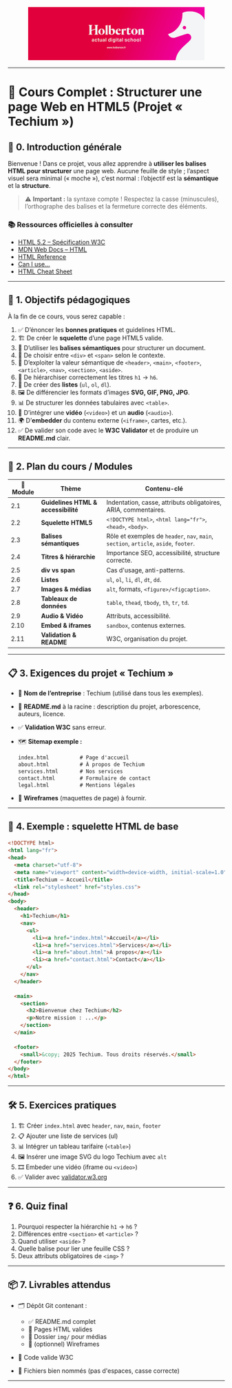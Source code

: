 <div align="center"><img src="https://github.com/ksyv/holbertonschool-web_front_end/blob/main/baniere_holberton.png"></div>

---

# 🚀 Cours Complet : Structurer une page Web en HTML5 (Projet « Techium »)

## 🧭 0. Introduction générale

Bienvenue ! Dans ce projet, vous allez apprendre à **utiliser les balises HTML pour structurer** une page web. Aucune feuille de style ; l’aspect visuel sera minimal (« moche »), c’est normal : l’objectif est la **sémantique** et la **structure**.

> ⚠️ **Important :** la syntaxe compte ! Respectez la casse (minuscules), l’orthographe des balises et la fermeture correcte des éléments.

### 📚 Ressources officielles à consulter

* [HTML 5.2 – Spécification W3C](https://www.w3.org/TR/html52/)
* [MDN Web Docs – HTML](https://developer.mozilla.org/fr/docs/Web/HTML)
* [HTML Reference](https://htmlreference.io/)
* [Can I use…](https://caniuse.com/)
* [HTML Cheat Sheet](https://websitesetup.org/html5-cheat-sheet/)

---

## 🎯 1. Objectifs pédagogiques

À la fin de ce cours, vous serez capable :

1. ✅ D’énoncer les **bonnes pratiques** et guidelines HTML.
2. 🏗️ De créer le **squelette** d’une page HTML5 valide.
3. 🧱 D’utiliser les **balises sémantiques** pour structurer un document.
4. 🧩 De choisir entre `<div>` et `<span>` selon le contexte.
5. 🧠 D’exploiter la valeur sémantique de `<header>`, `<main>`, `<footer>`, `<article>`, `<nav>`, `<section>`, `<aside>`.
6. 🔢 De hiérarchiser correctement les titres `h1` → `h6`.
7. 📝 De créer des **listes** (`ul`, `ol`, `dl`).
8. 🖼️ De différencier les formats d’images **SVG, GIF, PNG, JPG**.
9. 📊 De structurer les données tabulaires avec `<table>`.
10. 🎥 D’intégrer une **vidéo** (`<video>`) et un **audio** (`<audio>`).
11. 🌍 D’**embedder** du contenu externe (`<iframe>`, cartes, etc.).
12. ✅ De valider son code avec le **W3C Validator** et de produire un **README.md** clair.

---

## 📘 2. Plan du cours / Modules

| 🧩 Module | Thème                               | Contenu-clé                                                                           |
| --------- | ----------------------------------- | ------------------------------------------------------------------------------------- |
| 2.1       | **Guidelines HTML & accessibilité** | Indentation, casse, attributs obligatoires, ARIA, commentaires.                       |
| 2.2       | **Squelette HTML5**                 | `<!DOCTYPE html>`, `<html lang="fr">`, `<head>`, `<body>`.                            |
| 2.3       | **Balises sémantiques**             | Rôle et exemples de `header`, `nav`, `main`, `section`, `article`, `aside`, `footer`. |
| 2.4       | **Titres & hiérarchie**             | Importance SEO, accessibilité, structure correcte.                                    |
| 2.5       | **div vs span**                     | Cas d'usage, anti-patterns.                                                           |
| 2.6       | **Listes**                          | `ul`, `ol`, `li`, `dl`, `dt`, `dd`.                                                   |
| 2.7       | **Images & médias**                 | `alt`, formats, `<figure>/<figcaption>`.                                              |
| 2.8       | **Tableaux de données**             | `table`, `thead`, `tbody`, `th`, `tr`, `td`.                                          |
| 2.9       | **Audio & Vidéo**                   | Attributs, accessibilité.                                                             |
| 2.10      | **Embed & iframes**                 | `sandbox`, contenus externes.                                                         |
| 2.11      | **Validation & README**             | W3C, organisation du projet.                                                          |

---

## 📋 3. Exigences du projet « Techium »

* 🏢 **Nom de l’entreprise** : Techium (utilisé dans tous les exemples).
* 📄 **README.md** à la racine : description du projet, arborescence, auteurs, licence.
* ✅ **Validation W3C** sans erreur.
* 🗺️ **Sitemap exemple :**

  ```
  index.html          # Page d'accueil
  about.html          # À propos de Techium
  services.html       # Nos services
  contact.html        # Formulaire de contact
  legal.html          # Mentions légales
  ```
* 🧭 **Wireframes** (maquettes de page) à fournir.

---

## 🧪 4. Exemple : squelette HTML de base

```html
<!DOCTYPE html>
<html lang="fr">
<head>
  <meta charset="utf-8">
  <meta name="viewport" content="width=device-width, initial-scale=1.0">
  <title>Techium – Accueil</title>
  <link rel="stylesheet" href="styles.css">
</head>
<body>
  <header>
    <h1>Techium</h1>
    <nav>
      <ul>
        <li><a href="index.html">Accueil</a></li>
        <li><a href="services.html">Services</a></li>
        <li><a href="about.html">À propos</a></li>
        <li><a href="contact.html">Contact</a></li>
      </ul>
    </nav>
  </header>

  <main>
    <section>
      <h2>Bienvenue chez Techium</h2>
      <p>Notre mission : ...</p>
    </section>
  </main>

  <footer>
    <small>&copy; 2025 Techium. Tous droits réservés.</small>
  </footer>
</body>
</html>
```

---

## 🛠️ 5. Exercices pratiques

1. 🏗️ Créer `index.html` avec `header`, `nav`, `main`, `footer`
2. 📋 Ajouter une liste de services (ul)
3. 📊 Intégrer un tableau tarifaire (`<table>`)
4. 🖼️ Insérer une image SVG du logo Techium avec `alt`
5. 🎞️ Embeder une vidéo (iframe ou `<video>`)
6. ✅ Valider avec [validator.w3.org](https://validator.w3.org)

---

## ❓ 6. Quiz final

1. Pourquoi respecter la hiérarchie `h1` → `h6` ?
2. Différences entre `<section>` et `<article>` ?
3. Quand utiliser `<aside>` ?
4. Quelle balise pour lier une feuille CSS ?
5. Deux attributs obligatoires de `<img>` ?

---

## 📦 7. Livrables attendus

* 🗂️ Dépôt Git contenant :

  * ✅ README.md complet
  * 📄 Pages HTML valides
  * 📁 Dossier `img/` pour médias
  * 🧭 (optionnel) Wireframes
* 🧪 Code valide W3C
* 🧹 Fichiers bien nommés (pas d'espaces, casse correcte)

---
